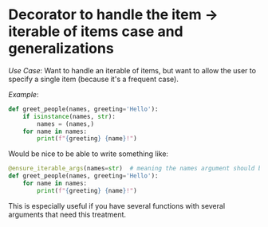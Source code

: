 

# Decorator to handle the item -> iterable of items case and generalizations

*Use Case*: Want to handle an iterable of items, but want to allow the user to specify a single item (because it's a frequent case). 

*Example*: 

```python
def greet_people(names, greeting='Hello'):
    if isinstance(names, str):
        names = (names,)
    for name in names:
        print(f"{greeting} {name}!")
```

Would be nice to be able to write something like:

```python
@ensure_iterable_args(names=str)  # meaning the names argument should be wrapped in tuple if an instance of str
def greet_people(names, greeting='Hello'):
    for name in names:
        print(f"{greeting} {name}!")
```

This is especially useful if you have several functions with several arguments that need this treatment.

